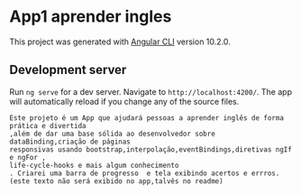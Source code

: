 # App1 aprender ingles

This project was generated with [Angular CLI](https://github.com/angular/angular-cli) version 10.2.0.

## Development server

Run `ng serve` for a dev server. Navigate to `http://localhost:4200/`.
The app will automatically reload if you change any of the source files.

    Este projeto é um App que ajudará pessoas a aprender inglês de forma prática e divertida
    ,além de dar uma base sólida ao desenvolvedor sobre dataBinding,criação de páginas
    responsivas usando bootstrap,interpolação,eventBindings,diretivas ngIf e ngFor , 
    life-cycle-hooks e mais algum conhecimento
    . Criarei uma barra de progresso  e tela exibindo acertos e errros. 
    (este texto não será exibido no app,talvês no readme)
